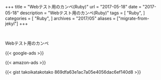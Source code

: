 +++
title = "Webテスト用のカンペ(Ruby)"
url = "2017-05-18"
date = "2017-05-18"
description = "Webテスト用のカンペ(Ruby)"
tags = [
    "Ruby",
]
categories = [
    "Ruby",
]
archives = "2017/05"
aliases = ["migrate-from-jekyl"]
+++

<br>

Webテスト用のカンペ

<!-- Google Ads -->
{{< google-ads >}}

<!-- Amazon Ads -->
{{< amazon-ads >}}

{{< gist takoikatakotako 869dfa63e1ac7a05e4056dac6ef140d8 >}}
